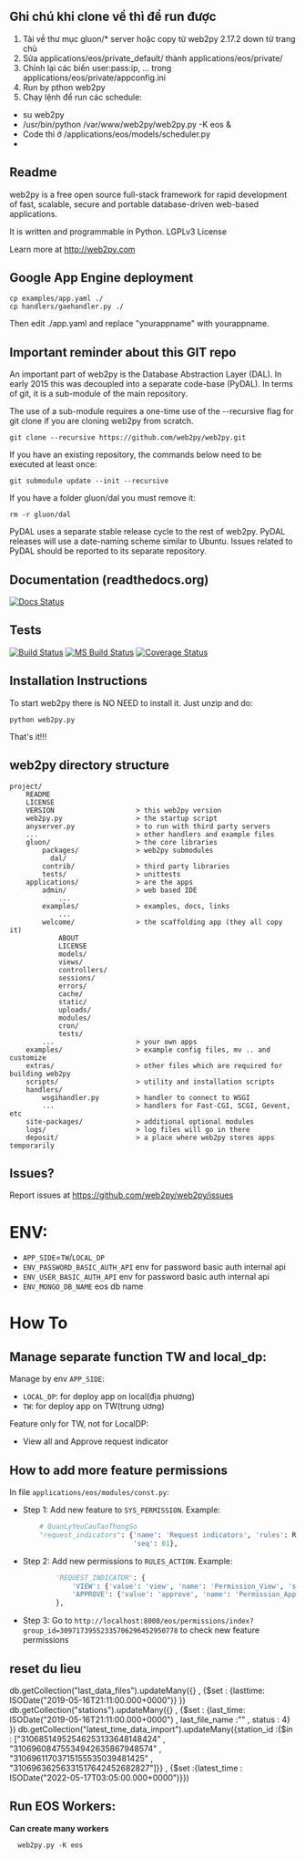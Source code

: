 ## Ghi chú khi clone về thì để run được
1. Tải về thư mục gluon/* server hoặc copy từ web2py 2.17.2 down từ trang chủ
2. Sửa applications/eos/private_default/ thành applications/eos/private/
3. Chỉnh lại các biến user:pass:ip, ... trong applications/eos/private/appconfig.ini
4. Run by pthon web2py
5. Chạy lệnh để run các schedule:
- su web2py
- /usr/bin/python /var/www/web2py/web2py.py -K eos &
- Code thì ở /applications/eos/models/scheduler.py
-

## Readme

web2py is a free open source full-stack framework for rapid development of fast, scalable, secure and portable database-driven web-based applications.

It is written and programmable in Python. LGPLv3 License

Learn more at http://web2py.com

## Google App Engine deployment

    cp examples/app.yaml ./
    cp handlers/gaehandler.py ./

Then edit ./app.yaml and replace "yourappname" with yourappname.

## Important reminder about this GIT repo

An important part of web2py is the Database Abstraction Layer (DAL). In early 2015 this was decoupled into a separate code-base (PyDAL). In terms of git, it is a sub-module of the main repository.

The use of a sub-module requires a one-time use of the --recursive flag for git clone if you are cloning web2py from scratch.

    git clone --recursive https://github.com/web2py/web2py.git

If you have an existing repository, the commands below need to be executed at least once:

    git submodule update --init --recursive

If you have a folder gluon/dal you must remove it:

    rm -r gluon/dal

PyDAL uses a separate stable release cycle to the rest of web2py. PyDAL releases will use a date-naming scheme similar to Ubuntu. Issues related to PyDAL should be reported to its separate repository.


## Documentation (readthedocs.org)

[![Docs Status](https://readthedocs.org/projects/web2py/badge/?version=latest&style=flat-square)](http://web2py.rtfd.org/)

## Tests

[![Build Status](https://img.shields.io/travis/web2py/web2py/master.svg?style=flat-square&label=Travis-CI)](https://travis-ci.org/web2py/web2py)
[![MS Build Status](https://img.shields.io/appveyor/ci/web2py/web2py/master.svg?style=flat-square&label=Appveyor-CI)](https://ci.appveyor.com/project/web2py/web2py)
[![Coverage Status](https://img.shields.io/codecov/c/github/web2py/web2py.svg?style=flat-square)](https://codecov.io/github/web2py/web2py)


## Installation Instructions

To start web2py there is NO NEED to install it. Just unzip and do:

    python web2py.py

That's it!!!

## web2py directory structure

    project/
        README
        LICENSE
        VERSION                    > this web2py version
        web2py.py                  > the startup script
        anyserver.py               > to run with third party servers
        ...                        > other handlers and example files
        gluon/                     > the core libraries
            packages/              > web2py submodules
              dal/
            contrib/               > third party libraries
            tests/                 > unittests
        applications/              > are the apps
            admin/                 > web based IDE
                ...
            examples/              > examples, docs, links
                ...
            welcome/               > the scaffolding app (they all copy it)
                ABOUT
                LICENSE
                models/
                views/
                controllers/
                sessions/
                errors/
                cache/
                static/
                uploads/
                modules/
                cron/
                tests/
            ...                    > your own apps
        examples/                  > example config files, mv .. and customize
        extras/                    > other files which are required for building web2py
        scripts/                   > utility and installation scripts
        handlers/
            wsgihandler.py         > handler to connect to WSGI
            ...                    > handlers for Fast-CGI, SCGI, Gevent, etc
        site-packages/             > additional optional modules
        logs/                      > log files will go in there
        deposit/                   > a place where web2py stores apps temporarily

## Issues?

Report issues at https://github.com/web2py/web2py/issues

# ENV:
* `APP_SIDE`=`TW`/`LOCAL_DP`
* `ENV_PASSWORD_BASIC_AUTH_API` env for password basic auth internal api
* `ENV_USER_BASIC_AUTH_API` env for password basic auth internal api
* `ENV_MONGO_DB_NAME` eos db name

# How To
## Manage separate function TW and local_dp:
Manage by env `APP_SIDE`:
* `LOCAL_DP`: for deploy app on local(địa phương)
* `TW`: for deploy app on TW(trung ương)

Feature only for TW, not for LocalDP:
* View all and Approve request indicator

## How to add more feature permissions
In file `applications/eos/modules/const.py`:
* Step 1: Add new feature to `SYS_PERMISSION`. Example:
    ```python
        # QuanLyYeuCauTaoThongSo
        "request_indicators": {'name': 'Request indicators', 'rules': RULES_ACTION['SETTING']['REQUEST_INDICATOR'],
                               'seq': 61},
    ```
* Step 2: Add new permissions to `RULES_ACTION`. Example:
  ```python
          'REQUEST_INDICATOR': {
              'VIEW': {'value': 'view', 'name': 'Permission_View', 'seq': 1},
              'APPROVE': {'value': 'approve', 'name': 'Permission_Approve', 'seq': 3},
          },
  ```
* Step 3: Go to `http://localhost:8000/eos/permissions/index?group_id=30971739552335706296452950778` to check new feature permissions

## reset du lieu 
db.getCollection("last_data_files").updateMany({} , {$set : {lasttime: ISODate("2019-05-16T21:11:00.000+0000")} })
db.getCollection("stations").updateMany({} , {$set : {last_time: ISODate("2019-05-16T21:11:00.000+0000") , last_file_name :"" , status : 4} })
db.getCollection("latest_time_data_import").updateMany({station_id :{$in : ["31068514952546253133648148424" , "31069608475534942635867948574" , "31069611703715155535039481425" , "31069636256331517642452682827"]}} , {$set :{latest_time : ISODate("2022-05-17T03:05:00.000+0000")}})


## Run EOS Workers:
**Can create many workers**
```shell
  web2py.py -K eos
```

